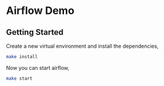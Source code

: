 # Airflow Demo

## Getting Started

Create a new virtual environment and install the dependencies,

```sh
make install
```

Now you can start airflow,

```sh
make start
```